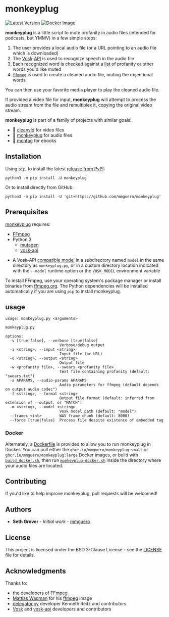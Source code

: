 # monkeyplug

[![Latest Version](https://img.shields.io/pypi/v/monkeyplug)](https://pypi.python.org/pypi/monkeyplug/) [![Docker Image](https://github.com/mmguero/monkeyplug/workflows/monkeyplug-build-push-ghcr/badge.svg)](https://github.com/mmguero/monkeyplug/pkgs/container/monkeyplug)

**monkeyplug** is a little script to mute profanity in audio files (intended for podcasts, but YMMV) in a few simple steps:

1. The user provides a local audio file (or a URL pointing to an audio file which is downloaded)
2. The [Vosk](https://alphacephei.com/vosk/)-[API](https://github.com/alphacep/vosk-api) is used to recognize speech in the audio file
3. Each recognized word is checked against a [list](./src/monkeyplug/swears.txt) of profanity or other words you'd like muted
4. [`ffmpeg`](https://www.ffmpeg.org/) is used to create a cleaned audio file, muting the objectional words

You can then use your favorite media player to play the cleaned audio file.

If provided a video file for input, **monkeyplug** will attempt to process the audio stream from the file and remultiplex it, copying the original video stream. 

**monkeyplug** is part of a family of projects with similar goals:

* 📼 [cleanvid](https://github.com/mmguero/cleanvid) for video files
* 🎤 [monkeyplug](https://github.com/mmguero/monkeyplug) for audio files
* 📕 [montag](https://github.com/mmguero/montag) for ebooks

## Installation

Using `pip`, to install the latest [release from PyPI](https://pypi.org/project/monkeyplug/):

```
python3 -m pip install -U monkeyplug
```

Or to install directly from GitHub:


```
python3 -m pip install -U 'git+https://github.com/mmguero/monkeyplug'
```

## Prerequisites

[monkeyplug](./src/monkeyplug/monkeyplug.py) requires:

* [FFmpeg](https://www.ffmpeg.org)
* Python 3
    - [mutagen](https://github.com/quodlibet/mutagen)
    - [vosk-api](https://github.com/alphacep/vosk-api)
+ A Vosk-API [compatible model](https://alphacephei.com/vosk/models) in a subdirectory named `model` in the same directory as `monkeyplug.py`, or in a custom directory location indicated with the `--model` runtime option or the `VOSK_MODEL` environment variable

To install FFmpeg, use your operating system's package manager or install binaries from [ffmpeg.org](https://www.ffmpeg.org/download.html). The Python dependencies will be installed automatically if you are using `pip` to install monkeyplug.

## usage

```
usage: monkeyplug.py <arguments>

monkeyplug.py

options:
  -v [true|false], --verbose [true|false]
                        Verbose/debug output
  -i <string>, --input <string>
                        Input file (or URL)
  -o <string>, --output <string>
                        Output file
  -w <profanity file>, --swears <profanity file>
                        text file containing profanity (default: "swears.txt")
  -a APARAMS, --audio-params APARAMS
                        Audio parameters for ffmpeg (default depends on output audio codec")
  -f <string>, --format <string>
                        Output file format (default: inferred from extension of --output, or "MATCH")
  -m <string>, --model <string>
                        Vosk model path (default: "model")
  --frames <int>        WAV frame chunk (default: 8000)
  --force [true|false]  Process file despite existence of embedded tag
```

### Docker

Alternately, a [Dockerfile](./docker/Dockerfile) is provided to allow you to run monkeyplug in Docker. You can pull either the `ghcr.io/mmguero/monkeyplug:small` or `ghcr.io/mmguero/monkeyplug:large` Docker images, or build with [`build_docker.sh`](./docker/build_docker.sh), then run [`monkeyplug-docker.sh`](./docker/monkeyplug-docker.sh) inside the directory where your audio files are located.

## Contributing

If you'd like to help improve monkeyplug, pull requests will be welcomed!

## Authors

* **Seth Grover** - *Initial work* - [mmguero](https://github.com/mmguero)

## License

This project is licensed under the BSD 3-Clause License - see the [LICENSE](LICENSE) file for details.

## Acknowledgments

Thanks to:

* the developers of [FFmpeg](https://www.ffmpeg.org/about.html)
* [Mattias Wadman](https://github.com/wader) for his [ffmpeg](https://github.com/wader/static-ffmpeg) image
* [delegator.py](https://github.com/kennethreitz/delegator.py) developer Kenneth Reitz and contributors
* [Vosk](https://alphacephei.com/vosk/) and [vosk-api](https://github.com/alphacep/vosk-api) developers and contributors
